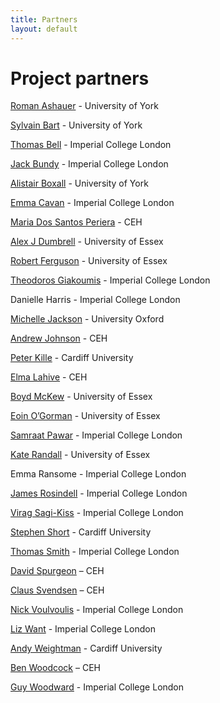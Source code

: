 ```yaml
---
title: Partners
layout: default
---
```


# Project partners

[Roman Ashauer](https://pure.york.ac.uk/portal/en/researchers/roman-ashauer(35483266-89d9-48bd-88ff-30c1d8b933ed).html) - University of York

[Sylvain Bart](https://pure.york.ac.uk/portal/en/researchers/sylvain-marcel-bart(30eb8cea-53ed-4276-8fc9-965ae313c0b1).html) - University of York

[Thomas Bell](https://www.imperial.ac.uk/people/thomas.bell) - Imperial College London

[Jack Bundy](https://www.imperial.ac.uk/people/j.bundy) - Imperial College London

[Alistair Boxall](https://www.york.ac.uk/environment/our-staff/alistair-boxall/) - University of York

[Emma Cavan](https://www.imperial.ac.uk/people/e.cavan) - Imperial College London

[Maria Dos Santos Periera](https://www.ceh.ac.uk/staff/m-glória-dos-santos-pereira) - CEH

[Alex J Dumbrell](https://www.essex.ac.uk/people/dumbr85003/alex-dumbrell) - University of Essex

[Robert Ferguson](https://www.essex.ac.uk/people/fergu10501/robert-ferguson) - University of Essex

[Theodoros Giakoumis](https://www.imperial.ac.uk/people/theodoros.giakoumis13) - Imperial College London

Danielle Harris - Imperial College London

[Michelle Jackson](https://www.zoo.ox.ac.uk/people/dr-michelle-jackson) - University Oxford

[Andrew Johnson](https://www.ceh.ac.uk/staff/andrew-johnson) - CEH

[Peter Kille](https://sites.cardiff.ac.uk/kille-morgan/the-team/profpkille/) - Cardiff University

[Elma Lahive](https://www.ceh.ac.uk/staff/elma-lahive) - CEH

[Boyd McKew](https://www.essex.ac.uk/people/mckew22805/boyd-mckew) - University of Essex

[Eoin O’Gorman](https://www.essex.ac.uk/people/ogorm99208/eoin-o-gorman) - University of Essex

[Samraat Pawar](https://www.imperial.ac.uk/people/s.pawar) - Imperial College London

[Kate Randall](https://www.essex.ac.uk/people/randa81609/kate-randall) - University of Essex

Emma Ransome - Imperial College London

[James Rosindell](https://www.imperial.ac.uk/people/j.rosindell) - Imperial College London

[Virag Sagi-Kiss](https://www.researchgate.net/profile/Virag_Sagi-Kiss) - Imperial College London

[Stephen Short](https://sites.cardiff.ac.uk/kille-morgan/the-team/dr-stephen-short/) - Cardiff University

[Thomas Smith](https://www.imperial.ac.uk/people/thomas.smith1) - Imperial College London

[David Spurgeon](https://www.ceh.ac.uk/staff/david-spurgeon) – CEH

[Claus Svendsen](https://www.ceh.ac.uk/staff/claus-svendsen) – CEH

[Nick Voulvoulis](https://www.imperial.ac.uk/people/n.voulvoulis) - Imperial College London

[Liz Want](https://www.imperial.ac.uk/people/e.want) - Imperial College London

[Andy Weightman](https://www.cardiff.ac.uk/people/view/81310-weightman-andy) - Cardiff University

[Ben Woodcock](https://www.ceh.ac.uk/staff/ben-woodcock) – CEH

[Guy Woodward](https://www.imperial.ac.uk/people/guy.woodward) - Imperial College London
